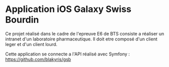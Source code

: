 # Application iOS Galaxy Swiss Bourdin

Ce projet réalisé dans le cadre de l'epreuve E6 de BTS consiste a réaliser un intranet d'un laboratoire pharmaceutique. Il doit etre composé d'un client leger et d'un client lourd.

Cette application se connecte a l'API réalisé avec Symfony : https://github.com/blakyris/gsb
